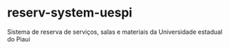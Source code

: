 # reserv-system-uespi
Sistema de reserva de serviços, salas e materiais da Universidade estadual do Piaui
